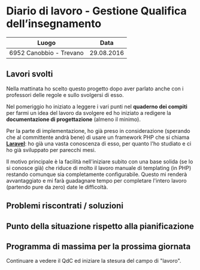 # Diario di lavoro - Gestione Qualifica dell’insegnamento

| Luogo        | Data           |
| ------------- |:-------------:|
| 6952 Canobbio - Trevano | 29.08.2016 |

## Lavori svolti
Nella mattinata ho scelto questo progetto dopo aver parlato anche con i professori delle regole e sullo svolgersi di esso.

Nel pomeriggio ho iniziato a leggere i vari punti nel **quaderno dei compiti** per farmi un idea del lavoro da svolgere
ed ho iniziato a redigere la **documentazione di progettazione** (almeno il minimo).


Per la parte di implementazione, ho già preso in considerazione (sperando che al committente andrà bene) di usare un framework PHP che si chiama [**Laravel**](https://laravel.com/): ho già una vasta conoscenza di esso, per quanto l'ho studiato e ci ho già sviluppato per parecchi mesi.

Il motivo principale è la facilità nell'iniziare subito con una base solida (se lo si conosce già) che riduce di molto il lavoro manuale di templating (in PHP) restando comunque sia completamente configurabile. Questo mi renderà avvantaggiato e mi farà guadagnare tempo per completare l'intero lavoro (partendo pure da zero) date le difficoltà.

## Problemi riscontrati / soluzioni

## Punto della situazione rispetto alla pianificazione

## Programma di massima per la prossima giornata
Continuare a vedere il QdC ed iniziare la stesura del campo di "lavoro".
